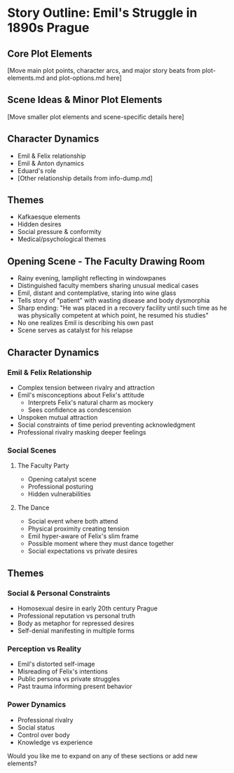 # Story Outline: Emil's Struggle in 1890s Prague

## Core Plot Elements
[Move main plot points, character arcs, and major story beats from plot-elements.md and plot-options.md here]

## Scene Ideas & Minor Plot Elements
[Move smaller plot elements and scene-specific details here]

## Character Dynamics
- Emil & Felix relationship
- Emil & Anton dynamics
- Eduard's role
- [Other relationship details from info-dump.md]

## Themes
- Kafkaesque elements
- Hidden desires
- Social pressure & conformity
- Medical/psychological themes

## Opening Scene - The Faculty Drawing Room
- Rainy evening, lamplight reflecting in windowpanes
- Distinguished faculty members sharing unusual medical cases
- Emil, distant and contemplative, staring into wine glass
- Tells story of "patient" with wasting disease and body dysmorphia
- Sharp ending: "He was placed in a recovery facility until such time as he was physically competent at which point, he resumed his studies"
- No one realizes Emil is describing his own past
- Scene serves as catalyst for his relapse

## Character Dynamics

### Emil & Felix Relationship
- Complex tension between rivalry and attraction
- Emil's misconceptions about Felix's attitude
  - Interprets Felix's natural charm as mockery
  - Sees confidence as condescension
- Unspoken mutual attraction
- Social constraints of time period preventing acknowledgment
- Professional rivalry masking deeper feelings

### Social Scenes
1. The Faculty Party
   - Opening catalyst scene
   - Professional posturing
   - Hidden vulnerabilities

2. The Dance
   - Social event where both attend
   - Physical proximity creating tension
   - Emil hyper-aware of Felix's slim frame
   - Possible moment where they must dance together
   - Social expectations vs private desires

## Themes

### Social & Personal Constraints
- Homosexual desire in early 20th century Prague
- Professional reputation vs personal truth
- Body as metaphor for repressed desires
- Self-denial manifesting in multiple forms

### Perception vs Reality
- Emil's distorted self-image
- Misreading of Felix's intentions
- Public persona vs private struggles
- Past trauma informing present behavior

### Power Dynamics
- Professional rivalry
- Social status
- Control over body
- Knowledge vs experience

Would you like me to expand on any of these sections or add new elements? 